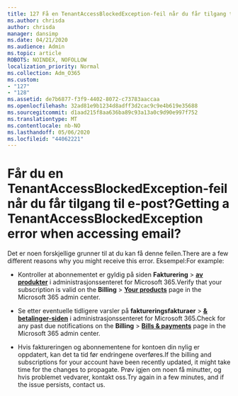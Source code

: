```yaml
---
title: 127 Få en TenantAccessBlockedException-feil når du får tilgang til e-post?
ms.author: chrisda
author: chrisda
manager: dansimp
ms.date: 04/21/2020
ms.audience: Admin
ms.topic: article
ROBOTS: NOINDEX, NOFOLLOW
localization_priority: Normal
ms.collection: Adm_O365
ms.custom:
- "127"
- "128"
ms.assetid: de7b6877-f3f9-4402-8072-c73783aaccaa
ms.openlocfilehash: 32ad81e9b1234d8adff3d2cac9c9e4b619e35688
ms.sourcegitcommit: d1aad215f8aa636ba89c93a13a0c9d90e997f752
ms.translationtype: MT
ms.contentlocale: nb-NO
ms.lasthandoff: 05/06/2020
ms.locfileid: "44062221"
---
```

# <a name="getting-a-tenantaccessblockedexception-error-when-accessing-email"></a><span data-ttu-id="d2aa9-102">Får du en TenantAccessBlockedException-feil når du får tilgang til e-post?</span><span class="sxs-lookup"><span data-stu-id="d2aa9-102">Getting a TenantAccessBlockedException error when accessing email?</span></span>

<span data-ttu-id="d2aa9-103">Det er noen forskjellige grunner til at du kan få denne feilen.</span><span class="sxs-lookup"><span data-stu-id="d2aa9-103">There are a few different reasons why you might receive this error.</span></span> <span data-ttu-id="d2aa9-104">Eksempel:</span><span class="sxs-lookup"><span data-stu-id="d2aa9-104">For example:</span></span>

- <span data-ttu-id="d2aa9-105">Kontroller at abonnementet er gyldig på siden **Fakturering** \> **[av produkter](https://portal.office.com/adminportal/home#/subscriptions)** i administrasjonssenteret for Microsoft 365.</span><span class="sxs-lookup"><span data-stu-id="d2aa9-105">Verify that your subscription is valid on the **Billing** \> **[Your products](https://portal.office.com/adminportal/home#/subscriptions)** page in the Microsoft 365 admin center.</span></span>

- <span data-ttu-id="d2aa9-106">Se etter eventuelle tidligere varsler på **faktureringsfakturaer** \> **[& betalinger-siden](https://portal.office.com/adminportal/home#/billoverview)** i administrasjonssenteret for Microsoft 365.</span><span class="sxs-lookup"><span data-stu-id="d2aa9-106">Check for any past due notifications on the **Billing** \> **[Bills & payments](https://portal.office.com/adminportal/home#/billoverview)** page in the Microsoft 365 admin center.</span></span>

- <span data-ttu-id="d2aa9-107">Hvis faktureringen og abonnementene for kontoen din nylig er oppdatert, kan det ta tid før endringene overføres.</span><span class="sxs-lookup"><span data-stu-id="d2aa9-107">If the billing and subscriptions for your account have been recently updated, it might take time for the changes to propagate.</span></span> <span data-ttu-id="d2aa9-108">Prøv igjen om noen få minutter, og hvis problemet vedvarer, kontakt oss.</span><span class="sxs-lookup"><span data-stu-id="d2aa9-108">Try again in a few minutes, and if the issue persists, contact us.</span></span>
